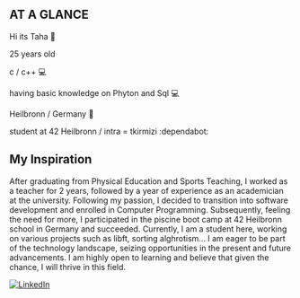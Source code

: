 ## AT A GLANCE

Hi its Taha :wave:

25 years old 

c / c++ :computer: 

having basic knowledge on Phyton and Sql  :computer: 

Heilbronn / Germany :round_pushpin: 

student at 42 Heilbronn / intra  = tkirmizi  :dependabot:

## My Inspiration 
After graduating from Physical Education and Sports Teaching, I worked as a teacher for 2 years, followed by a year of experience as an academician at the university. Following my passion, I decided to transition into software development and enrolled in Computer Programming. Subsequently, feeling the need for more, I participated in the piscine boot camp at 42 Heilbronn school in Germany and succeeded. Currently, I am a student here, working on various projects such as libft, sorting alghrotism...  I am eager to be part of the technology landscape, seizing opportunities in the present and future advancements. I am highly open to learning and believe that given the chance, I will thrive in this field.

[![LinkedIn](https://img.shields.io/badge/LinkedIn-0077B5?style=for-the-badge&logo=linkedin&logoColor=white)](https://www.linkedin.com/in/taha-kırmızıoğlu-31429215a/)
